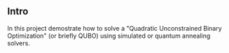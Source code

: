  ## Intro
 
In this project demostrate how to solve a "Quadratic Unconstrained Binary Optimization" (or briefly QUBO) using simulated or quantum annealing solvers.
